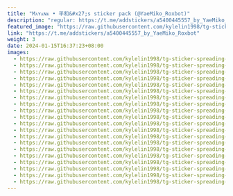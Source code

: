 ```yaml
---
title: "Mᴀʏᴀɴᴋ • 平和&#x27;s sticker pack (@YaeMiko_Roxbot)"
description: "regular: https://t.me/addstickers/a5400445557_by_YaeMiko_Roxbot"
featured_image: "https://raw.githubusercontent.com/kylelin1998/tg-sticker-spreading-worldwide-images/main/img/5db41a4d-0993-4e61-ac85-1636afd52d1a.jpg"
link: "https://t.me/addstickers/a5400445557_by_YaeMiko_Roxbot"
weight: 3
date: 2024-01-15T16:37:23+08:00
images:
  - https://raw.githubusercontent.com/kylelin1998/tg-sticker-spreading-worldwide-images/main/img/5db41a4d-0993-4e61-ac85-1636afd52d1a.jpg
  - https://raw.githubusercontent.com/kylelin1998/tg-sticker-spreading-worldwide-images/main/img/c83ce7a9-2116-499b-ba0a-f54f2157eda8.jpg
  - https://raw.githubusercontent.com/kylelin1998/tg-sticker-spreading-worldwide-images/main/img/0f943b1f-1ea5-48e5-b92b-b4f26bea56c2.jpg
  - https://raw.githubusercontent.com/kylelin1998/tg-sticker-spreading-worldwide-images/main/img/17e107ae-de0b-4d7b-aa8e-741f3b569509.jpg
  - https://raw.githubusercontent.com/kylelin1998/tg-sticker-spreading-worldwide-images/main/img/0a655e05-e06f-4ad4-9940-75525eff1cb8.jpg
  - https://raw.githubusercontent.com/kylelin1998/tg-sticker-spreading-worldwide-images/main/img/cc8a237b-9d92-4ac4-9519-ad30b7b71733.jpg
  - https://raw.githubusercontent.com/kylelin1998/tg-sticker-spreading-worldwide-images/main/img/49126e41-4e8a-463e-9f6f-d61d878d8147.jpg
  - https://raw.githubusercontent.com/kylelin1998/tg-sticker-spreading-worldwide-images/main/img/1d348478-d980-43e8-9f09-9248d98dbb5a.jpg
  - https://raw.githubusercontent.com/kylelin1998/tg-sticker-spreading-worldwide-images/main/img/ca1188d2-fb42-4fb3-bcaf-675265657b79.jpg
  - https://raw.githubusercontent.com/kylelin1998/tg-sticker-spreading-worldwide-images/main/img/39330c9f-d869-4922-9e0a-742d1c737638.jpg
  - https://raw.githubusercontent.com/kylelin1998/tg-sticker-spreading-worldwide-images/main/img/fb79b29b-1777-47b7-bf3c-2c35e5667648.jpg
  - https://raw.githubusercontent.com/kylelin1998/tg-sticker-spreading-worldwide-images/main/img/e84461d3-8b98-4042-9e4c-a2328267fa72.jpg
  - https://raw.githubusercontent.com/kylelin1998/tg-sticker-spreading-worldwide-images/main/img/a2f1eb79-f0d8-4597-bb9a-7010129e8293.jpg
  - https://raw.githubusercontent.com/kylelin1998/tg-sticker-spreading-worldwide-images/main/img/5c318572-7af8-4d26-8c50-71c71788a41c.jpg
  - https://raw.githubusercontent.com/kylelin1998/tg-sticker-spreading-worldwide-images/main/img/05f3db6a-480b-4c45-95dd-ba9df0be0d10.jpg
  - https://raw.githubusercontent.com/kylelin1998/tg-sticker-spreading-worldwide-images/main/img/ee2f8352-798d-4189-ae21-ea9f69deedb3.jpg
  - https://raw.githubusercontent.com/kylelin1998/tg-sticker-spreading-worldwide-images/main/img/d3ed9932-3607-449b-b17a-0af433d8a73a.jpg
  - https://raw.githubusercontent.com/kylelin1998/tg-sticker-spreading-worldwide-images/main/img/d00178f8-0d25-4c03-b705-6312a1618b38.jpg
  - https://raw.githubusercontent.com/kylelin1998/tg-sticker-spreading-worldwide-images/main/img/87bdc109-a9ae-4ac3-8b43-5e8feeee388a.jpg
  - https://raw.githubusercontent.com/kylelin1998/tg-sticker-spreading-worldwide-images/main/img/32c39092-828a-436b-90e7-143f6d8a7fdb.jpg
---
```

